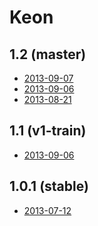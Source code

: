 Keon
====

1.2 (master)
------------
- [2013-09-07](http://downloads.geeksphone.com/keon_nightly/nightly-images-keon-2013-09-07.Gecko-46dc9e3.Gaia-e7fbc8f.zip)
- [2013-09-06](http://downloads.geeksphone.com/keon_nightly/nightly-images-keon-2013-09-06.Gecko-bc09ab2.Gaia-b77dc7d.zip)
- [2013-08-21](http://downloads.geeksphone.com/keon_nightly/nightly-images-keon-2013-08-21.Gecko-5228552.Gaia-17ea8b7.zip)


1.1 (v1-train)
--------------
- [2013-09-06](http://downloads.geeksphone.com/keon/images-keon-v1-train-2013-09-06.Gecko-4d283ec.Gaia-a7b8037.zip)


1.0.1 (stable)
--------------
- [2013-07-12](http://downloads.geeksphone.com/keon/images-keon-2013-07-12.Gecko-6565d51.Gaia-054cdc2.zip)
